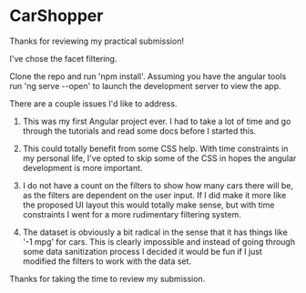 # CarShopper

Thanks for reviewing my practical submission!

I've chose the facet filtering.

Clone the repo and run 'npm install'.
Assuming you have the angular tools run 'ng serve --open' to launch the development
server to view the app.

There are a couple issues I'd like to address.

1. This was my first Angular project ever. I had to take
a lot of time and go through the tutorials and read some
docs before I started this.

2. This could totally benefit from some CSS help. 
With time constraints in my personal life, I've opted to 
skip some of the CSS in hopes the angular development is more
important. 

3. I do not have a count on the filters to show how many 
cars there will be, as the filters are dependent on the
user input. If I did make it more like the proposed UI layout
this would totally make sense, but with time constraints I
went for a more rudimentary filtering system.

4. The dataset is obviously a bit radical in the sense that
it has things like '-1 mpg' for cars. This is clearly impossible
and instead of going through some data sanitization process I 
decided it would be fun if I just modified the filters to work
with the data set.


Thanks for taking the time to review my submission.


